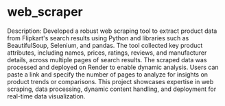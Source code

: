 # web_scraper

Description:
Developed a robust web scraping tool to extract product data from Flipkart's search results using Python and libraries such as BeautifulSoup, Selenium, and pandas. The tool collected key product attributes, including names, prices, ratings, reviews, and manufacturer details, across multiple pages of search results. The scraped data was processed and deployed on Render to enable dynamic analysis. Users can paste a link and specify the number of pages to analyze for insights on product trends or comparisons. This project showcases expertise in web scraping, data processing, dynamic content handling, and deployment for real-time data visualization.
